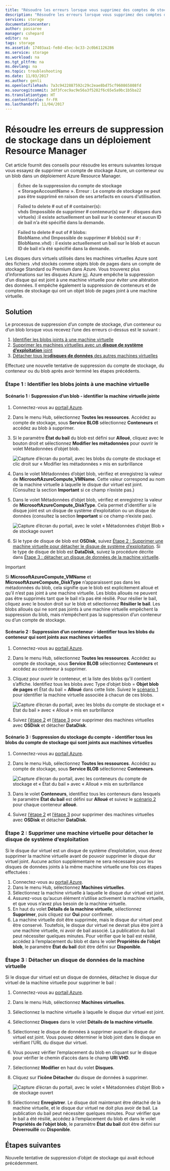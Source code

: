 ```yaml
---
title: "Résoudre les erreurs lorsque vous supprimez des comptes de stockage Azure, des conteneurs ou des disques durs virtuels | Microsoft Docs"
description: "Résoudre les erreurs lorsque vous supprimez des comptes de stockage Azure, des conteneurs ou des disques durs virtuels"
services: storage
documentationcenter: 
author: passaree
manager: cshepard
editor: na
tags: storage
ms.assetid: 17403aa1-fe8d-45ec-bc33-2c0b61126286
ms.service: storage
ms.workload: na
ms.tgt_pltfrm: na
ms.devlang: na
ms.topic: troubleshooting
ms.date: 11/03/2017
ms.author: genli
ms.openlocfilehash: 7a3c9422887592c29c2eae8bd75cf960865808fd
ms.sourcegitcommit: 3df3fcec9ac9e56a3f5282f6c65e5a9bc1b5ba22
ms.translationtype: HT
ms.contentlocale: fr-FR
ms.lasthandoff: 11/04/2017
---
```

# <a name="troubleshoot-storage-delete-errors-in-resource-manager-deployment"></a>Résoudre les erreurs de suppression de stockage dans un déploiement Resource Manager
Cet article fournit des conseils pour résoudre les erreurs suivantes lorsque vous essayez de supprimer un compte de stockage Azure, un conteneur ou un blob dans un déploiement Azure Resource Manager.

>**Échec de la suppression du compte de stockage « StorageAccountName ». Erreur : Le compte de stockage ne peut pas être supprimé en raison de ses artefacts en cours d’utilisation.**

>**Failed to delete # out of # container(s):<br>vhds (Impossible de supprimer # conteneur(s) sur # : disques durs virtuels) :il existe actuellement un bail sur le conteneur et aucun ID de bail n’a été spécifié dans la demande.**

>**Failed to delete # out of # blobs:<br>BlobName.vhd (Impossible de supprimer # blob(s) sur # : BlobName.vhd) : il existe actuellement un bail sur le blob et aucun ID de bail n’a été spécifié dans la demande.**

Les disques durs virtuels utilisés dans les machines virtuelles Azure sont des fichiers .vhd stockés comme objets blob de pages dans un compte de stockage Standard ou Premium dans Azure.  Vous trouverez plus d’informations sur les disques Azure [ici](../../virtual-machines/windows/about-disks-and-vhds.md). Azure empêche la suppression d’un disque qui est joint à une machine virtuelle pour éviter une altération des données. Il empêche également la suppression de conteneurs et de comptes de stockage qui ont un objet blob de pages joint à une machine virtuelle. 

## <a name="solution"></a>Solution
Le processus de suppression d’un compte de stockage, d’un conteneur ou d’un blob lorsque vous recevez l’une des erreurs ci-dessus est le suivant : 
1. [Identifier les blobs joints à une machine virtuelle](#step-1-identify-blobs-attached-to-a-vm)
2. [Supprimer les machines virtuelles avec un **disque de système d’exploitation** joint](#step-2-delete-vm-to-detach-os-disk)
3. [Détacher tous les**disques de données** des autres machines virtuelles](#step-3-detach-data-disk-from-the-vm)

Effectuez une nouvelle tentative de suppression du compte de stockage, du conteneur ou du blob après avoir terminé les étapes précédents.

### <a name="step-1-identify-blob-attached-to-a-vm"></a>Étape 1 : Identifier les blobs joints à une machine virtuelle

#### <a name="scenario-1-deleting-a-blob--identify-attached-vm"></a>Scénario 1 : Suppression d’un blob - identifier la machine virtuelle jointe
1. Connectez-vous au [portail Azure](https://portal.azure.com).
2. Dans le menu Hub, sélectionnez **Toutes les ressources**. Accédez au compte de stockage, sous **Service BLOB** sélectionnez **Conteneurs** et accédez au blob à supprimer.
3. Si le paramètre **État du bail** du blob est défini sur **Alloué**, cliquez avec le bouton droit et sélectionnez **Modifier les métadonnées** pour ouvrir le volet Métadonnées d’objet blob. 

    ![Capture d’écran du portail, avec les blobs du compte de stockage et clic droit sur « Modifier les métadonnées » mis en surbrillance](./media/storage-resource-manager-cannot-delete-storage-account-container-vhd/utd-edit-metadata-sm.png)

4. Dans le volet Métadonnées d’objet blob, vérifiez et enregistrez la valeur de **MicrosoftAzureCompute_VMName**. Cette valeur correspond au nom de la machine virtuelle à laquelle le disque dur virtuel est joint. (Consultez la section **Important** si ce champ n’existe pas.)
5. Dans le volet Métadonnées d’objet blob, vérifiez et enregistrez la valeur de **MicrosoftAzureCompute_DiskType**. Cela permet d’identifier si le disque joint est un disque de système d’exploitation ou un disque de données (consultez la section **Important** si ce champ n’existe pas). 

     ![Capture d’écran du portail, avec le volet « Métadonnées d’objet Blob » de stockage ouvert](./media/storage-resource-manager-cannot-delete-storage-account-container-vhd/utd-blob-metadata-sm.png)

6. Si le type de disque de blob est **OSDisk**, suivez [Étape 2 : Supprimer une machine virtuelle pour détacher le disque de système d’exploitation](#step-2-delete-vm-to-detach-os-disk). Si le type de disque de blob est **DataDisk**, suivez la procédure décrite dans [Étape 3 : détacher un disque de données de la machine virtuelle](#step-3-detach-data-disk-from-the-vm). 

> [!IMPORTANT]
> Si **MicrosoftAzureCompute_VMName** et **MicrosoftAzureCompute_DiskType** n’apparaissent pas dans les métadonnées du blob, cela signifie que le blob est explicitement alloué et qu’il n’est pas joint à une machine virtuelle. Les blobs alloués ne peuvent pas être supprimés tant que le bail n’a pas été résilié. Pour résilier le bail, cliquez avec le bouton droit sur le blob et sélectionnez **Résilier le bail**. Les blobs alloués qui ne sont pas joints à une machine virtuelle empêchent la suppression du blob, mais n’empêchent pas la suppression d’un conteneur ou d’un compte de stockage.

#### <a name="scenario-2-deleting-a-container---identify-all-blobs-within-container-that-are-attached-to-vms"></a>Scénario 2 : Suppression d’un conteneur - identifier tous les blobs du conteneur qui sont joints aux machines virtuelles
1. Connectez-vous au [portail Azure](https://portal.azure.com).
2. Dans le menu Hub, sélectionnez **Toutes les ressources**. Accédez au compte de stockage, sous **Service BLOB** sélectionnez **Conteneurs** et accédez au conteneur à supprimer.
3. Cliquez pour ouvrir le conteneur, et la liste des blobs qu’il contient s’affiche. Identifiez tous les blobs avec Type d’objet blob = **Objet blob de pages** et État du bail = **Alloué** dans cette liste. Suivez le [scénario 1](#step-1-identify-blobs-attached-to-a-vm) pour identifier la machine virtuelle associée à chacun de ces blobs.

    ![Capture d’écran du portail, avec les blobs du compte de stockage et « État du bail » avec « Alloué » mis en surbrillance](./media/storage-resource-manager-cannot-delete-storage-account-container-vhd/utd-disks-sm.png)

4. Suivez [l’étape 2](#step-2-delete-vm-to-detach-os-disk) et [l’étape 3](#step-3-detach-data-disk-from-the-vm) pour supprimer des machines virtuelles avec **OSDisk** et détacher **DataDisk**. 

#### <a name="scenario-3-deleting-storage-account---identify-all-blobs-within-storage-account-that-are-attached-to-vms"></a>Scénario 3 : Suppression du stockage du compte - identifier tous les blobs du compte de stockage qui sont joints aux machines virtuelles
1. Connectez-vous au [portail Azure](https://portal.azure.com).
2. Dans le menu Hub, sélectionnez **Toutes les ressources**. Accédez au compte de stockage, sous **Service BLOB** sélectionnez **Conteneurs**.

    ![Capture d’écran du portail, avec les conteneurs du compte de stockage et « État du bail » avec « Alloué » mis en surbrillance](./media/storage-resource-manager-cannot-delete-storage-account-container-vhd/utd-containers-sm.png)

3. Dans le volet **Conteneurs**, identifiez tous les conteneurs dans lesquels le paramètre **État du bail** est défini sur **Alloué** et suivez le [scénario 2](#scenario-2-deleting-a-container---identify-all-blobs-within-container-that-are-attached-to-vms) pour chaque conteneur **alloué**.
4. Suivez [l’étape 2](#step-2-delete-vm-to-detach-os-disk) et [l’étape 3](#step-3-detach-data-disk-from-the-vm) pour supprimer des machines virtuelles avec **OSDisk** et détacher **DataDisk**. 

### <a name="step-2-delete-vm-to-detach-os-disk"></a>Étape 2 : Supprimer une machine virtuelle pour détacher le disque de système d’exploitation
Si le disque dur virtuel est un disque de système d’exploitation, vous devez supprimer la machine virtuelle avant de pouvoir supprimer le disque dur virtuel joint. Aucune action supplémentaire ne sera nécessaire pour les disques de données joints à la même machine virtuelle une fois ces étapes effectuées :

1. Connectez-vous au [portail Azure](https://portal.azure.com).
2. Dans le menu Hub, sélectionnez **Machines virtuelles**.
3. Sélectionnez la machine virtuelle à laquelle le disque dur virtuel est joint.
4. Assurez-vous qu’aucun élément n’utilise activement la machine virtuelle, et que vous n’avez plus besoin de la machine virtuelle.
5. En haut du volet **Détails de la machine virtuelle**, sélectionnez **Supprimer**, puis cliquez sur **Oui** pour confirmer.
6. La machine virtuelle doit être supprimée, mais le disque dur virtuel peut être conservé. Toutefois, le disque dur virtuel ne devrait plus être joint à une machine virtuelle, ni avoir de bail associé. La publication du bail peut nécessiter quelques minutes. Pour vérifier que le bail est résilié, accédez à l’emplacement du blob et dans le volet **Propriétés de l’objet blob**, le paramètre **État du bail** doit être défini sur **Disponible**.

### <a name="step-3-detach-data-disk-from-the-vm"></a>Étape 3 : Détacher un disque de données de la machine virtuelle
Si le disque dur virtuel est un disque de données, détachez le disque dur virtuel de la machine virtuelle pour supprimer le bail :

1. Connectez-vous au [portail Azure](https://portal.azure.com).
2. Dans le menu Hub, sélectionnez **Machines virtuelles**.
3. Sélectionnez la machine virtuelle à laquelle le disque dur virtuel est joint.
4. Sélectionnez **Disques** dans le volet **Détails de la machine virtuelle**.
5. Sélectionnez le disque de données à supprimer auquel le disque dur virtuel est joint. Vous pouvez déterminer le blob joint dans le disque en vérifiant l’URL du disque dur virtuel.
6. Vous pouvez vérifier l’emplacement du blob en cliquant sur le disque pour vérifier le chemin d’accès dans le champ **URI VHD**.
7. Sélectionnez **Modifier** en haut du volet **Disques**.
8. Cliquez sur **l’icône Détacher** du disque de données à supprimer.

     ![Capture d’écran du portail, avec le volet « Métadonnées d’objet Blob » de stockage ouvert](./media/storage-resource-manager-cannot-delete-storage-account-container-vhd/utd-vm-disks-edit.png)

9. Sélectionnez **Enregistrer**. Le disque doit maintenant être détaché de la machine virtuelle, et le disque dur virtuel ne doit plus avoir de bail. La publication du bail peut nécessiter quelques minutes. Pour vérifier que le bail a été résilié, accédez à l’emplacement du blob et dans le volet **Propriétés de l’objet blob**, le paramètre **État du bail** doit être défini sur **Déverrouillé** ou **Disponible**.

## <a name="next-steps"></a>Étapes suivantes
Nouvelle tentative de suppression d’objet de stockage qui avait échoué précédemment.

